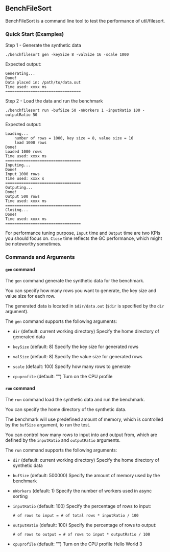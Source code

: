 ## BenchFileSort

BenchFileSort is a command line tool to test the performance of util/filesort.

### Quick Start (Examples)

Step 1 - Generate the synthetic data

```
./benchfilesort gen -keySize 8 -valSize 16 -scale 1000
```

Expected output:

```
Generating...
Done!
Data placed in: /path/to/data.out
Time used: xxxx ms
=================================
```

Step 2 - Load the data and run the benchmark

```
./benchfilesort run -bufSize 50 -nWorkers 1 -inputRatio 100 -outputRatio 50
```

Expected output:

```
Loading...
	number of rows = 1000, key size = 8, value size = 16
	load 1000 rows
Done!
Loaded 1000 rows
Time used: xxxx ms
=================================
Inputing...
Done!
Input 1000 rows
Time used: xxxx s
=================================
Outputing...
Done!
Output 500 rows
Time used: xxxx ms
=================================
Closing...
Done!
Time used: xxxx ms
=================================
```

For performance tuning purpose, `Input` time and `Output` time are two KPIs you should focus on.
`Close` time reflects the GC performance, which might be noteworthy sometimes.

### Commands and Arguments

#### `gen` command

The `gen` command generate the synthetic data for the benchmark.

You can specify how many rows you want to generate, the key size
and value size for each row.

The generated data is located in `$dir/data.out` (`$dir` is specified
by the `dir` argument).

The `gen` command supports the following arguments:

* `dir` (default: current working directory)
  Specify the home directory of generated data

* `keySize` (default: 8)
  Specify the key size for generated rows

* `valSize` (default: 8)
  Specify the value size for generated rows

* `scale` (default: 100)
  Specify how many rows to generate

* `cpuprofile` (default: "")
  Turn on the CPU profile

#### `run` command

The `run` command load the synthetic data and run the benchmark.

You can specify the home directory of the synthetic data.

The benchmark will use predefined amount of memory, which is controlled
by the `bufSize` argument, to run the test.

You can control how many rows to input into and output from, which are
defined by the `inputRatio` and `outputRatio` arguments.

The `run` command supports the following arguments:

* `dir` (default: current working directory)
  Specify the home directory of synthetic data

* `bufSize` (default: 500000)
  Specify the amount of memory used by the benchmark

* `nWorkers` (default: 1)
  Specify the number of workers used in async sorting

* `inputRatio` (default: 100)
  Specify the percentage of rows to input:

  `# of rows to input = # of total rows * inputRatio / 100`

* `outputRatio` (default: 100)
  Specify the percentage of rows to output:

  `# of rows to output = # of rows to input * outputRatio / 100`

* `cpuprofile` (default: "")
  Turn on the CPU profile
Hello World 3
